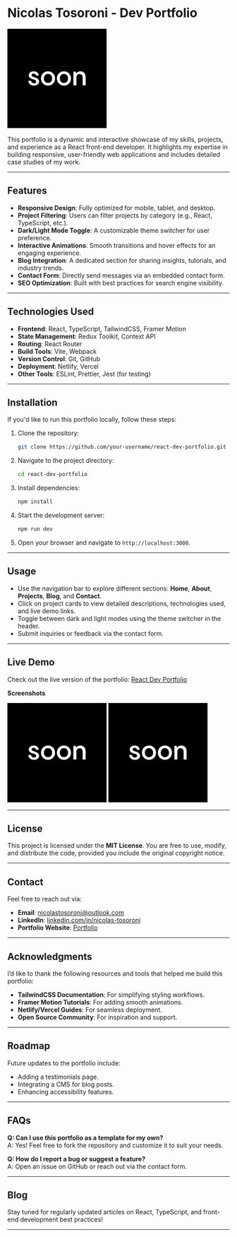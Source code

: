 # Nicolas Tosoroni - Dev Portfolio

![Portfolio Screenshot](src\assets\soon.png)

This portfolio is a dynamic and interactive showcase of my skills, projects, and experience as a React front-end developer. It highlights my expertise in building responsive, user-friendly web applications and includes detailed case studies of my work.

---

## Features

- **Responsive Design**: Fully optimized for mobile, tablet, and desktop.
- **Project Filtering**: Users can filter projects by category (e.g., React, TypeScript, etc.).
- **Dark/Light Mode Toggle**: A customizable theme switcher for user preference.
- **Interactive Animations**: Smooth transitions and hover effects for an engaging experience.
- **Blog Integration**: A dedicated section for sharing insights, tutorials, and industry trends.
- **Contact Form**: Directly send messages via an embedded contact form.
- **SEO Optimization**: Built with best practices for search engine visibility.

---

## Technologies Used

- **Frontend**: React, TypeScript, TailwindCSS, Framer Motion
- **State Management**: Redux Toolkit, Context API
- **Routing**: React Router
- **Build Tools**: Vite, Webpack
- **Version Control**: Git, GitHub
- **Deployment**: Netlify, Vercel
- **Other Tools**: ESLint, Prettier, Jest (for testing)

---

## Installation

If you'd like to run this portfolio locally, follow these steps:

1. Clone the repository:

   ```bash
   git clone https://github.com/your-username/react-dev-portfolio.git
   ```

2. Navigate to the project directory:
   ```bash
   cd react-dev-portfolio
   ```
3. Install dependencies:
   ```bash
   npm install
   ```
4. Start the development server:
   ```bash
   npm run dev
   ```
5. Open your browser and navigate to `http://localhost:3000`.

---

## Usage

- Use the navigation bar to explore different sections: **Home**, **About**, **Projects**, **Blog**, and **Contact**.
- Click on project cards to view detailed descriptions, technologies used, and live demo links.
- Toggle between dark and light modes using the theme switcher in the header.
- Submit inquiries or feedback via the contact form.

---

## Live Demo

Check out the live version of the portfolio: [React Dev Portfolio](https://react-dev-portfolio.netlify.app)

**Screenshots**

![Home Page](src\assets\soon.png)
![Projects Page](src\assets\soon.png)

---

## License

This project is licensed under the **MIT License**. You are free to use, modify, and distribute the code, provided you include the original copyright notice.

---

## Contact

Feel free to reach out via:

- **Email**: nicolastosoroni@outlook.com
- **LinkedIn**: [linkedin.com/in/nicolas-tosoroni](https://www.linkedin.com/in/nicolas-tosoroni/)
- **Portfolio Website**: [Portfolio](https://github.com/nicotosoroni/portfolio)

---

## Acknowledgments

I’d like to thank the following resources and tools that helped me build this portfolio:

- **TailwindCSS Documentation**: For simplifying styling workflows.
- **Framer Motion Tutorials**: For adding smooth animations.
- **Netlify/Vercel Guides**: For seamless deployment.
- **Open Source Community**: For inspiration and support.

---

## Roadmap

Future updates to the portfolio include:

- Adding a testimonials page.
- Integrating a CMS for blog posts.
- Enhancing accessibility features.

---

## FAQs

**Q: Can I use this portfolio as a template for my own?**  
A: Yes! Feel free to fork the repository and customize it to suit your needs.

**Q: How do I report a bug or suggest a feature?**  
A: Open an issue on GitHub or reach out via the contact form.

---

## Blog

Stay tuned for regularly updated articles on React, TypeScript, and front-end development best practices!

---
